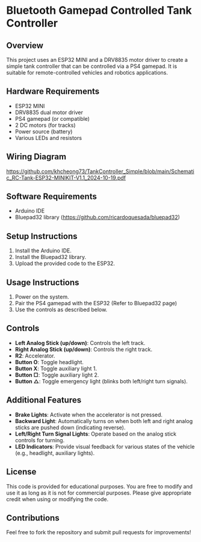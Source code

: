 # Bluetooth Gamepad Controlled Tank Controller

## Overview
This project uses an ESP32 MINI and a DRV8835 motor driver to create a simple tank controller that can be controlled via a PS4 gamepad. It is suitable for remote-controlled vehicles and robotics applications.

## Hardware Requirements
- ESP32 MINI
- DRV8835 dual motor driver
- PS4 gamepad (or compatible)
- 2 DC motors (for tracks)
- Power source (battery)
- Various LEDs and resistors

## Wiring Diagram
https://github.com/khcheong73/TankController_Simple/blob/main/Schematic_RC-Tank-ESP32-MINIKIT-V1.1_2024-10-19.pdf

## Software Requirements
- Arduino IDE
- Bluepad32 library (https://github.com/ricardoquesada/bluepad32)

## Setup Instructions
1. Install the Arduino IDE.
2. Install the Bluepad32 library.
3. Upload the provided code to the ESP32.

## Usage Instructions
1. Power on the system.
2. Pair the PS4 gamepad with the ESP32 (Refer to Bluepad32 page)
3. Use the controls as described below.

## Controls
- **Left Analog Stick (up/down)**: Controls the left track.
- **Right Analog Stick (up/down)**: Controls the right track.
- **R2**: Accelerator.
- **Button O**: Toggle headlight.
- **Button X**: Toggle auxiliary light 1.
- **Button □**: Toggle auxiliary light 2.
- **Button △**: Toggle emergency light (blinks both left/right turn signals).

## Additional Features
- **Brake Lights**: Activate when the accelerator is not pressed.
- **Backward Light**: Automatically turns on when both left and right analog sticks are pushed down (indicating reverse).
- **Left/Right Turn Signal Lights**: Operate based on the analog stick controls for turning.
- **LED Indicators**: Provide visual feedback for various states of the vehicle (e.g., headlight, auxiliary lights).

## License
This code is provided for educational purposes. You are free to modify and use it as long as it is not for commercial purposes. Please give appropriate credit when using or modifying the code.

## Contributions
Feel free to fork the repository and submit pull requests for improvements!
